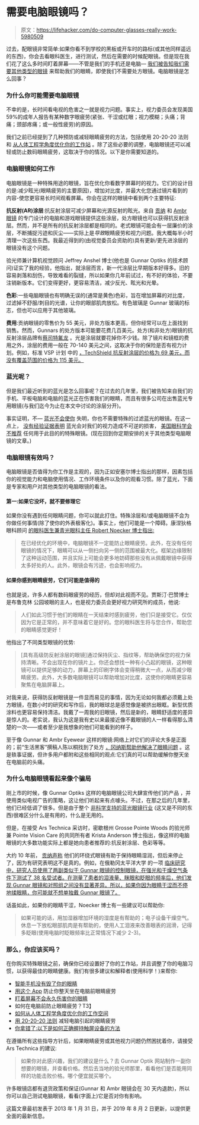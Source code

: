 # 需要电脑眼镜吗？

> 原文：<https://lifehacker.com/do-computer-glasses-really-work-5980509>

过去，配眼镜非常简单:如果你看不到学校的黑板或开车时的路标(或其他同样遥远的东西)，你会去看眼科医生，进行测试，然后在需要的时候配眼镜。但是现在我们花了这么多时间盯着屏幕——不管是我们的手机还是电脑— [我们被告知我们需要其他类型的眼镜](https://vitals.lifehacker.com/smartphones-arent-ruining-your-eyes-1829339597) 来帮助我们的眼睛，即使我们不需要处方眼镜。电脑眼镜是怎么回事？



### **为什么你可能需要电脑眼镜**

不幸的是，长时间看电视的危害之一就是视力问题。事实上，视力委员会发现美国 59%的成年人报告有某种数字眼疲劳(紧张、干涩或红眼；视力模糊；头痛；背痛；颈部疼痛；或一般性疲劳)的原因。

我们之前已经提到了几种预防或减轻眼睛疲劳的方法，包括使用 20-20-20 法则 和 [从人体工程学角度优化你的工作站](https://lifehacker.com/the-ideal-sitting-posture-and-workspace-setup-for-healt-1777517795) 。除了这些必要的调整，电脑眼镜还可以减轻或防止数码眼睛疲劳，这取决于你的情况。以下是你需要知道的。

### **电脑眼镜如何工作**

电脑眼镜是一种特殊用途的眼镜，旨在优化你看数字屏幕时的视力。它们的设计目的是:减少眩光(眼睛疲劳的主要原因)，增加对比度，并最大化您通过镜片看到的内容-使您更容易长时间观看屏幕。你会在这样的眼镜中看到两个主要特征:

**抗反射(AR)涂层**:抗反射涂层可减少屏幕和光源反射的眩光。来自 [贡纳](http://www.gunnars.com/index2/) 和 [Ambr 眼镜](https://ambreyewear.com/) 的专门设计的电脑和游戏眼镜提供这些涂层，处方眼镜也可以获得抗反射涂层。然而，并不是所有的抗反射涂层都是相同的。老式眼镜可能会有一层廉价的涂层，不断捕捉污迹和灰尘——实际上是*导致*眼睛疲劳和视力问题。我大概每半小时清理一次这些东西。我最近得到的(由视觉委员会资助的)具有更新/更先进涂层的眼镜没有这个问题。

验光师兼计算机视觉顾问 Jeffrey Anshel 博士(他也是 Gunnar Optiks 的技术顾问)证实了我的经验，他指出，就涂层而言，新一代涂层比早期版本好得多。旧的容易剥落和刮伤，导致难看的裂缝，所以如果你几年前试过，有不好的体验，不要注销新版本。它们变得更好，更容易清洁，减少反光、眩光和光晕。

**色彩**:一些电脑眼镜也有明确无误的(通常是黄色)色彩，旨在增加屏幕的对比度，过滤掉不舒服/刺目的光谱，让你的眼部肌肉放松。有色玻璃是 Gunnar 玻璃的标志，但也可以应用于其他玻璃。

**费用**:贡纳眼镜的零售价为 55 美元，非处方版本更高，但你经常可以在上面找到销售。然而，Gunnars 的处方版本可能要花费几百美元。处方(和非处方)眼镜的抗反射涂层品牌有[蔡司](https://www.zeiss.com/corporate/us/home.html)[特氟龙](https://www.jcpenneyoptical.com/about/lenses/teflon-lenses/) 。光是涂层就要花掉你不少钱。除了镜片和镜框的费用之外，涂层的费用一般在 70-140 美元之间，这取决于你的保险是否有视力计划。例如，标准 VSP 计划 中的 [，TechShield 抗反射涂层的价格为 69 美元，而没有覆盖范围的价格为 115 美元。](https://www.choosevsp.com/cost-and-coverage.html)

### **蓝光呢？**

但是我们最近听到的蓝光是怎么回事呢？在过去的几年里，我们被告知来自我们的手机、平板电脑和电脑的蓝光正在伤害我们的眼睛，而且有很多公司在出售蓝光专用眼镜(与我们迄今为止在本文中讨论的涂层分开)。

事实证明，不— [蓝光不会使你](https://vitals.lifehacker.com/smartphones-arent-ruining-your-eyes-1829339597) 失明，你也不需要特殊的过滤蓝光的眼镜。在这一点上， [没有经验证据表明](https://www.popsci.com/blue-light-blocking-glasses-science/) 蓝光会对我们的视力造成不可逆的损害， [美国眼科学会不推荐](https://www.aao.org/eye-health/tips-prevention/are-computer-glasses-worth-it) 任何用于此目的的特殊眼镜。(现在回到你定期安排的关于其他类型电脑眼镜的文章。)

### **电脑眼镜有效吗？**

电脑眼镜是否值得为你工作是主观的，因为正如安塞尔博士指出的那样，因素包括你的视觉能力和电脑使用情况、工作环境条件以及你的观看习惯。除了蓝光，下面是专家和用户对其他类型的电脑眼镜的看法。

#### 第一:如果它没坏，就不要修理它

如果你没有遇到任何眼睛问题，你可以就此打住。特殊涂层和/或电脑眼镜不会为你做任何事情(除了使你的外表极客化)。事实上，他们可能是一个障碍。康涅狄格 眼科顾问 [的眼科医生兼青光眼科主任 Robert Noecker 博士指出:](http://www.occeye.com/)

> 在已经优化的环境中，电脑眼镜不一定能防止眼睛疲劳。此外，在没有任何眼镜的情况下，眼睛可以从一侧扫向另一侧的范围被最大化。框架边缘限制了这种运动范围，并且实际上可能会更多地妨碍那些没有从佩戴眼镜中获得太多好处的人。此外，眼镜会有污迹，也会影响视力。

#### 如果你感到眼睛疲劳，它们可能是值得的

也就是说，许多人都有数码眼疲劳的经历，但却对此视而不见。贾斯汀·巴赞博士是布鲁克林 公园坡眼的主人，也是视力委员会更好视力研究所的成员，他说:

> 人们如此习惯于他们的眼睛在一天结束时感到疲劳，他们只是接受它。仅仅因为它是正常的，并不意味着它是好的。您的眼科医生将与您合作，帮助您的眼睛感觉更好！

他指出了不同类型眼镜的优势:

> [具有高级防反射涂层的眼镜]通过保持灰尘、指纹等，帮助确保您的视力保持清晰。不会出现在你的镜片上。你还会想找一种有小凸起的眼镜，这种眼镜可以提供足够的动力，屏幕上的印刷字体会变得稍微大一点，从而减少眼睛疲劳。此外，大多数电脑眼镜可以帮助增加对比度，这使你的眼睛更容易聚焦在电脑屏幕上。

对我来说，获得防反射眼镜是一件显而易见的事情，因为无论如何我都必须戴上处方眼镜，在数小时的研究和写作后，我的眼球总是感觉像是被挤出眼眶。新型优质涂料也更容易保持清洁。我戴了一周我的旧眼镜，然后是新的，眼睛舒适度的差异是惊人的。老实说，我认为这是我有史以来最接近像不戴眼镜的人一样看得那么清楚的一次——或者至少是我想象的他们可能看到的样子。

至于像 Gunnar 和 Ambr Eyewear 这样的眼镜:网络上对它们的评论大多是正面的；前“生活黑客”撰稿人陈以桐找到了处方 [，冈纳斯帮助他解决了眼睛问题](https://lifehacker.com/gunnar-optiks-prescription-eye-strain-reducing-glasses-5861585) 。这是轶事证据，但许多用户都附和这些相同的观点:它们真的可以帮助缓解你整天坐在电脑前的头痛。

### **为什么电脑眼镜看起来像个骗局**

刚上市的时候，像 Gunnar Optiks 这样的电脑眼镜公司大肆宣传他们的产品 ，并使用类似电视广告的策略，这让他们听起来有点噱头。不过，在那之后的几年里，他们已经低调了很多。但是由于整个 [非科学支持的蓝光眼镜行业](https://www.theatlantic.com/health/archive/2018/11/blue-blocking-glasses-instagram/575965/) (这又是不同的东西)很难区分什么是有用的，什么是无用的。

但是，在接受 Ars Technica 采访时，密歇根州 Grosse Pointe Woods 的验光师兼 Pointe Vision Care 的共同所有者 Krista Anderson 博士指出，像这样的电脑眼镜的大多数功能实际上都是她向患者推荐的:抗反射涂层、色彩等等。

大约 10 年前， [贡纳声称](https://www.pcworld.com/article/156648/gunnar_glasses.html) 他们的环绕式眼镜有助于保持眼睛湿润，但后来停止了，因为有研究表明这不是真的。例如，在俄勒冈太平洋大学 的一项 [临床研究中，研究人员使用了两副类似于 Gunnar 眼镜的控制眼镜，在强光和干燥空气条件下测试了 38 名受试者。在测量了患者的泪液量、眯眼和眨眼的频率后，他们发现 Gunnar 眼镜和对照组之间没有显著差异。所以，如果你因为眼睛干涩而不停地揉眼睛，你可能就不想单独戴 Gunnar 眼镜了。](http://commons.pacificu.edu/verg/3/)

话虽如此，如果你的眼睛干涩，Noecker 博士有一些建议可以帮助你:

> 如果可能的话，用加湿器增加环境的湿度是有帮助的；电子设备干燥空气。休息一下放松眼部肌肉是有帮助的，使用人工泪液来改善眼表的润滑，记得多眨眼(使用电脑时眨眼频率比正常情况下减少 2-3)。

### 那么，你应该买吗？

在你购买特殊眼镜之前，确保你已经设置好了你的工作站，并且调整了你的电脑习惯，以获得最佳的眼睛健康。我们有很多建议和解释者(使用科学！)来帮你:

*   [智能手机没有毁了你的眼睛](https://vitals.lifehacker.com/smartphones-arent-ruining-your-eyes-1829339597)
*   [用这个 App](https://lifehacker.com/prevent-eye-strain-when-youre-sitting-in-front-of-a-com-1833693350) 防止你整天坐在电脑前眼睛疲劳
*   [盯着屏幕不会永久伤害你的眼睛](https://lifehacker.com/staring-at-a-screen-wont-permanently-damage-your-eyes-1535259194)
*   如何在电脑前防止眼睛疲劳？T3】
*   [如何从人体工程学角度优化你的工作空间](http://lifehacker.com/how-to-ergonomically-optimize-your-workspace-30833302)
*   [用 20-20-20 法则](https://lifehacker.com/reduce-computer-caused-eye-strain-with-the-20-20-20-rul-5591835) 减轻电脑引起的眼睛疲劳
*   [你拿错了:以下是如何正确握持触屏设备的方法](http://lifehacker.com/youre-holding-it-wrong-heres-how-to-hold-your-touch-sc-5876996)

在遵循所有这些指导方针后，如果眼睛疲劳或其他视力问题仍然困扰着你，请接受 Ars Technica 的建议:

> 如果你对此感兴趣，我们的建议是什么？去 Gunnar Optik 网站制作一副你想要的眼镜，并查看价格。然后去当地的验光师那里，看看他们是否能用同样的功能击败价格。哪个便宜就买哪个。

许多眼镜店都有退货政策和保证(Gunnar 和 Ambr 眼镜会在 30 天内退款)，所以你可以自己测试电脑眼镜，看看(字面上)它是否对你有影响。

这篇文章最初发表于 2013 年 1 月 31 日，并于 2019 年 8 月 2 日更新，以提供更全面的最新信息。